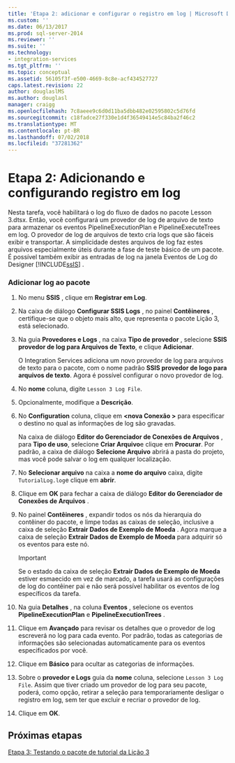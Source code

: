 ```yaml
---
title: 'Etapa 2: adicionar e configurar o registro em log | Microsoft Docs'
ms.custom: ''
ms.date: 06/13/2017
ms.prod: sql-server-2014
ms.reviewer: ''
ms.suite: ''
ms.technology:
- integration-services
ms.tgt_pltfrm: ''
ms.topic: conceptual
ms.assetid: 56105f3f-e500-4669-8c8e-acf434527727
caps.latest.revision: 22
author: douglaslMS
ms.author: douglasl
manager: craigg
ms.openlocfilehash: 7c8aeee9c6d0d11ba5dbb482e02595802c5d76fd
ms.sourcegitcommit: c18fadce27f330e1d4f36549414e5c84ba2f46c2
ms.translationtype: MT
ms.contentlocale: pt-BR
ms.lasthandoff: 07/02/2018
ms.locfileid: "37281362"
---
```

# <a name="step-2-adding-and-configuring-logging"></a>Etapa 2: Adicionando e configurando registro em log
  Nesta tarefa, você habilitará o log do fluxo de dados no pacote Lesson 3.dtsx. Então, você configurará um provedor de log de arquivo de texto para armazenar os eventos PipelineExecutionPlan e PipelineExecuteTrees em log. O provedor de log de arquivos de texto cria logs que são fáceis exibir e transportar. A simplicidade destes arquivos de log faz estes arquivos especialmente úteis durante a fase de teste básico de um pacote. É possível também exibir as entradas de log na janela Eventos de Log do Designer [!INCLUDE[ssIS](../includes/ssis-md.md)] .  
  
### <a name="to-add-logging-to-the-package"></a>Adicionar log ao pacote  
  
1.  No menu **SSIS** , clique em **Registrar em Log**.  
  
2.  Na caixa de diálogo **Configurar SSIS Logs** , no painel **Contêineres** , certifique-se que o objeto mais alto, que representa o pacote Lição 3, está selecionado.  
  
3.  Na guia **Provedores e Logs** , na caixa **Tipo de provedor** , selecione **SSIS provedor de log para Arquivos de Texto**, e clique **Adicionar**.  
  
     O Integration Services adiciona um novo provedor de log para arquivos de texto para o pacote, com o nome padrão **SSIS provedor de logo para arquivos de texto**. Agora é possível configurar o novo provedor de log.  
  
4.  No **nome** coluna, digite `Lesson 3 Log File`.  
  
5.  Opcionalmente, modifique a **Descrição**.  
  
6.  No **Configuration** coluna, clique em  **\<nova Conexão >** para especificar o destino no qual as informações de log são gravadas.  
  
     Na caixa de diálogo **Editor do Gerenciador de Conexões de Arquivos** , para **Tipo de uso**, selecione **Criar Arquivo**e clique em **Procurar**. Por padrão, a caixa de diálogo **Selecione Arquivo** abrirá a pasta do projeto, mas você pode salvar o log em qualquer localização.  
  
7.  No **Selecionar arquivo** na caixa a **nome do arquivo** caixa, digite `TutorialLog.log`e clique em **abrir**.  
  
8.  Clique em **OK** para fechar a caixa de diálogo **Editor do Gerenciador de Conexões de Arquivos** .  
  
9. No painel **Contêineres** , expandir todos os nós da hierarquia do contêiner do pacote, e limpe todas as caixas de seleção, inclusive a caixa de seleção **Extrair Dados de Exemplo de Moeda** . Agora marque a caixa de seleção **Extrair Dados de Exemplo de Moeda** para adquirir só os eventos para este nó.  
  
    > [!IMPORTANT]  
    >  Se o estado da caixa de seleção **Extrair Dados de Exemplo de Moeda** estiver esmaecido em vez de marcado, a tarefa usará as configurações de log do contêiner pai e não será possível habilitar os eventos de log específicos da tarefa.  
  
10. Na guia **Detalhes** , na coluna **Eventos** , selecione os eventos **PipelineExecutionPlan** e **PipelineExecutionTrees** .  
  
11. Clique em **Avançado** para revisar os detalhes que o provedor de log escreverá no log para cada evento. Por padrão, todas as categorias de informações são selecionadas automaticamente para os eventos especificados por você.  
  
12. Clique em **Básico** para ocultar as categorias de informações.  
  
13. Sobre o **provedor e Logs** guia da **nome** coluna, selecione `Lesson 3 Log File`. Assim que tiver criado um provedor de log para seu pacote, poderá, como opção, retirar a seleção para temporariamente desligar o registro em log, sem ter que excluir e recriar o provedor de log.  
  
14. Clique em **OK**.  
  
## <a name="next-steps"></a>Próximas etapas  
 [Etapa 3: Testando o pacote de tutorial da Lição 3](../integration-services/lesson-3-3-testing-the-lesson-3-tutorial-package.md)  
  
  
